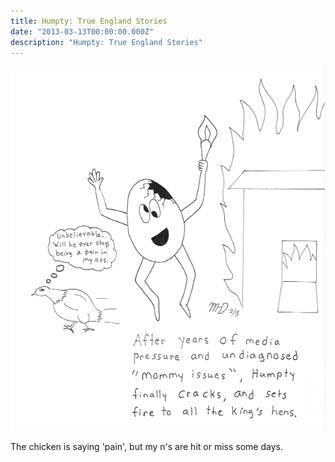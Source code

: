 ```yaml
---
title: Humpty: True England Stories
date: "2013-03-13T00:00:00.000Z"
description: "Humpty: True England Stories"
---
```


![Humpty](./humpty.gif)

The chicken is saying 'pain', but my n's are hit or miss some days.
